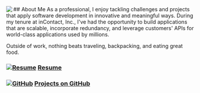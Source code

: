 <img align="left" src="https://agarciamog.github.io/img/boss.png">
## About Me
As a professional, I enjoy tackling challenges and projects that apply software development in innovative and meaningful ways. During my tenure at inContact, Inc., I've had the opportunity to build applications that are scalable, incorporate redundancy, and leverage customers' APIs for world-class applications used by millions.

Outside of work, nothing beats traveling, backpacking, and eating great food.

### [![Resume](https://agarciamog.github.io/img/resume.png)](Resume.html) [Resume](Resume.md)

### [![GitHub](https://agarciamog.github.io/img/github.png)](Projects.html) [Projects on GitHub](Projects.md)
